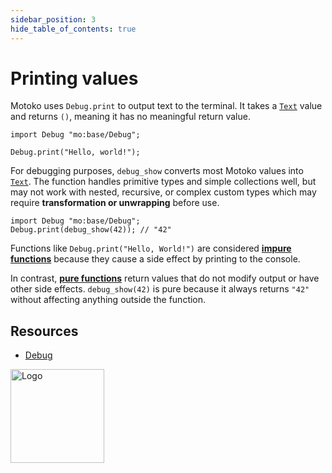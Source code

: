 ```yaml
---
sidebar_position: 3
hide_table_of_contents: true
---
```

# Printing values

Motoko uses `Debug.print` to output text to the terminal. It takes a [`Text`](https://internetcomputer.org/docs/motoko/base/Text) value and returns `()`, meaning it has no meaningful return value.

```motoko
import Debug "mo:base/Debug";

Debug.print("Hello, world!");
```

For debugging purposes, `debug_show` converts most Motoko values into [`Text`](https://internetcomputer.org/docs/motoko/base/Text). The function handles primitive types and simple collections well, but may not work with nested, recursive, or complex custom types which may require **transformation or unwrapping** before use.

```motoko
import Debug "mo:base/Debug";
Debug.print(debug_show(42)); // "42"
```

Functions like `Debug.print("Hello, World!")` are considered [**impure functions**](https://internetcomputer.org/docs/motoko/fundamentals/types/functions) because they cause a side effect by printing to the console.

In contrast, [**pure functions**](https://internetcomputer.org/docs/motoko/fundamentals/types/functions) return values that do not modify output or have other side effects. `debug_show(42)` is pure because it always returns `"42"` without affecting anything outside the function.

## Resources

- [Debug](https://internetcomputer.org/docs/motoko/base/Debug)

<img src="https://cdn-assets-eu.frontify.com/s3/frontify-enterprise-files-eu/eyJwYXRoIjoiZGZpbml0eVwvYWNjb3VudHNcLzAxXC80MDAwMzA0XC9wcm9qZWN0c1wvNFwvYXNzZXRzXC8zOFwvMTc2XC9jZGYwZTJlOTEyNDFlYzAzZTQ1YTVhZTc4OGQ0ZDk0MS0xNjA1MjIyMzU4LnBuZyJ9:dfinity:9Q2_9PEsbPqdJNAQ08DAwqOenwIo7A8_tCN4PSSWkAM?width=2400" alt="Logo" width="150" height="150" />